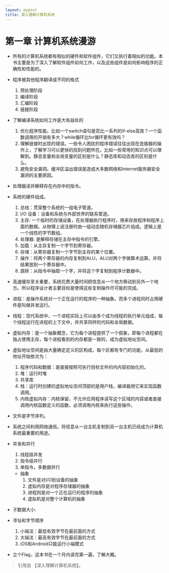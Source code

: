 ```yaml
---
layout: mypost
title: 深入理解计算机系统
---
```



# 第一章 计算机系统漫游

+ 所有的计算机系统都有相似的硬件和软件组件，它们又执行着相似的功能。本书主要是为了深入了解软件组件如何工作，以及这些组件是如何影响程序的正确性和性能的。

+ 程序被其他程序翻译成不同的格式
  1. 预处理阶段
  1. 编译阶段
  1. 汇编阶段
  1. 链接阶段

+ 了解编译系统如何工作是大有益处的
  1. 优化程序性能。比如一个switch语句是否比一系列的if-else高效？一个函数调用的开销有多大？while循环比for循环更有效吗？
  2. 理解链接时出现的错误。一些令人困扰的程序错误往往出现在连接器的操作上，了解学习可以更快的找到问题所在。比如一些常用的知识点可以理解到。静态变量和全局变量的区别是什么？静态库和动态库的区别是什么。
  3. 避免安全漏洞。缓冲区溢出错误是造成大多数网络和Internet服务器安全漏洞的主要原因。

+ 处理器读并解释存在内存中的指令。

+ 系统的硬件组成。
  1. 总线：贯穿整个系统的一组电子管道。
  2. I/O 设备：设备和系统与外部世界的联系管道。
  3. 主存: 一个临时的存储设备，在处理器执行程序时，用来存放程序和程序上面的数据。从物理上说注册时由一组动态随机存储器芯片组成。逻辑上是一个线性的字节数组。
  4. 处理器: 是解释存储在主存中指令的引擎。
    1. 加载：从主存复制一个字节到寄存器。
    2. 存储：从寄存器复制一个字节到主存的某个位置。
    3. 操作：将两个寄存器的内存复制到ALU，ALU对两个字做算术运算。并将结果放到一个寄存器中。
    4. 跳转：从指令中抽取一个字，并将这个字复制到程序计数器中。


+ 高速缓存至关重要，系统花费大量时间把信息从一个地方移动到另外一个地方。所以程序设计者主要目标是使得这些复制操作尽可能的完成。

+ 进程：是操作系统对一个正在运行的程序的一种抽象。而多个进程同时占用硬件是叫做并发运行。

+ 线程：现代系统中，一个进程实际上可以由多个成为线程的执行单元组成，每个线程运行在进程的上下文中，并共享同样的代码和全局数据。


+ 虚拟内存：是一个抽象概念，它为每个进程提供了一个假象，即每个进程都在独占使用主存，每个进程看到的内存都是一致的，成为虚拟地址空间。

+ 虚拟地址空间是由大量确定定义的区构成，每个区都有专门的功能，从最低的地址开始依次为：
  1. 程序代码和数据：是直接按照可执行目标文件的内内容初始化的。
  2. 堆：运行时堆
  3. 共享库
  4. 栈：运行时创建的虚拟地址空间顶部的是用户栈，编译器用它来实现函数调用。
  5. 内核虚拟内存：内核保留，不允许应用程序读写这个区域的内容或者直接调用内核函数定义的函数，必须调用内核来执行这些操作。

+ 文件是字节序列。

+ 系统之间利用网络通信。将信息从一台主机复制到另一台主机已经成为计算机系统最重要的用途。

+ 并发和并行
  1. 线程级并发
  2. 指令级并行
  3. 单指令，多数据并行

  + 抽象
    1. 文件是对I/O到设备的抽象
    2. 虚拟内存是对程序存储器的抽象
    3. 进程则是对一个正在运行的程序的抽象
    4. 虚拟机是对整个计算机的抽象

+ 子数据大小.

+ 寻址和字节顺序
  1. 小端法：最低有效字节在最前面的方式
  2. 大端法：最高有效字节在最前面的方式
  3. iOS和Android只能运行小端模式


+ 立个Flag，这本书在一个月内读完第一遍，了解大概。

> 引用自 【深入理解计算机系统】。
